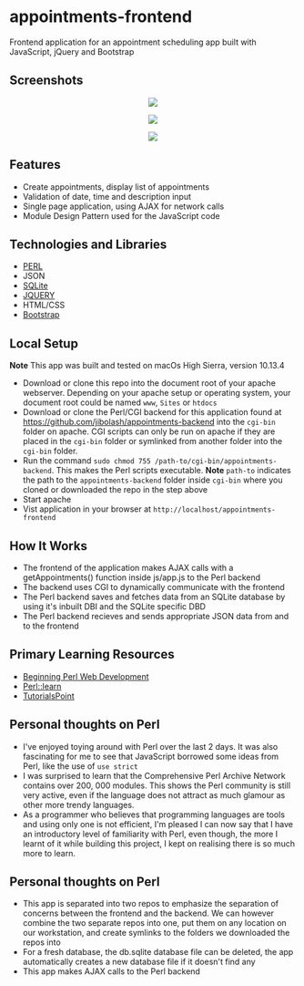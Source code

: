 # appointments-frontend

Frontend application for an appointment scheduling app built with JavaScript, jQuery and Bootstrap


## Screenshots
<p align="center">
    <img src="https://preview.ibb.co/gUWXxo/Screen_Shot_2018_06_08_at_4_36_08_AM.png" />
</p>
<p align="center">
    <img src="https://preview.ibb.co/cpWbOT/Screen_Shot_2018_06_08_at_4_33_00_AM.png" />
</p>
<p align="center">
    <img src="https://preview.ibb.co/j5OO3T/Screen_Shot_2018_06_08_at_4_33_57_AM.png" />
</p>

Features
--------

- Create appointments, display list of appointments
- Validation of date, time and description input
- Single page application, using AJAX for network calls
- Module Design Pattern used for the JavaScript code

Technologies and Libraries
--------

- [PERL](https://www.perl.org/)
- JSON
- [SQLite](https://www.sqlite.org/index.html)
- [JQUERY](https://jquery.com/)
- HTML/CSS
- [Bootstrap](https://getbootstrap.com/)

Local Setup
-------------
**Note** This app was built and tested on macOs High Sierra, version 10.13.4

- Download or clone this repo into the document root of your apache webserver. Depending on your apache setup or operating system, your document root could be named `www`, `Sites` or `htdocs`
- Download or clone the Perl/CGI backend for this application found at https://github.com/jibolash/appointments-backend into the `cgi-bin` folder on apache. CGI scripts can only be run on apache if they are placed in the `cgi-bin` folder or symlinked from another folder into the `cgi-bin` folder.
- Run the command `sudo chmod 755 /path-to/cgi-bin/appointments-backend`. This makes the Perl scripts executable.
**Note** `path-to` indicates the path to the `appointments-backend` folder inside `cgi-bin` where you cloned or downloaded the repo in the step above
- Start apache
- Vist application in your browser at `http://localhost/appointments-frontend`


How It Works
-------------
- The frontend of the application makes AJAX calls with a getAppointments() function inside js/app.js to the Perl backend
- The backend uses CGI to dynamically communicate with the frontend
- The Perl backend saves and fetches data from an SQLite database by using it's inbuilt DBI and the SQLite specific DBD
- The Perl backend recieves and sends appropriate JSON data from and to the frontend

Primary Learning Resources
-------------
- [Beginning Perl Web Development](https://www.amazon.com/Beginning-Perl-Web-Development-Professional/dp/1590595319)
- [Perl::learn](https://learn.perl.org/)
- [TutorialsPoint](https://www.tutorialspoint.com/perl/perl_cgi.ht)

Personal thoughts on Perl
-------------
- I've enjoyed toying around with Perl over the last 2 days. It was also fascinating for me to see that JavaScript borrowed some ideas from Perl, like the use of `use strict`
- I was surprised to learn that the Comprehensive Perl Archive Network contains over 200, 000 modules. This shows the Perl community is still very active, even if the language does not attract as much glamour as other more trendy languages.
- As a programmer who believes that programming languages are tools and using only one is not efficient, I'm pleased I can now say that I have an introductory level of familiarity with Perl, even though, the more I learnt of it while building this project, I kept on realising there is so much more to learn.

Personal thoughts on Perl
-------------
- This app is separated into two repos to emphasize the separation of concerns between the frontend and the backend. We can however combine the two separate repos into one, put them on any location on our workstation, and create symlinks to the folders we downloaded the repos into
- For a fresh database, the db.sqlite database file can be deleted, the app automatically creates a new database file if it doesn't find any
- This app makes AJAX calls to the Perl backend
